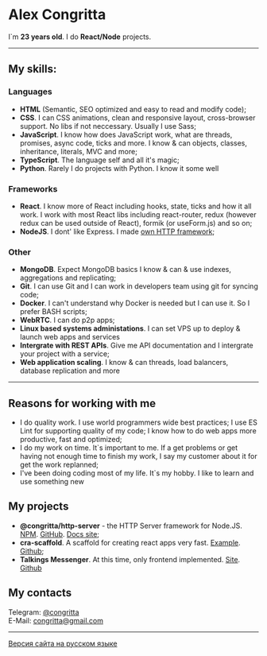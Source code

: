 # Alex Congritta

I`m __23 years old__. I do __React/Node__ projects.

---

## My skills:

### Languages

 - __HTML__ (Semantic, SEO optimized and easy to read and modify code);
 - __CSS__. I can CSS animations, clean and responsive layout, cross-browser support. No libs if not neccessary. Usually I use Sass;
 - __JavaScript__. I know how does JavaScript work, what are threads, promises, async code, ticks and more. I know & can objects, classes, inheritance, literals, MVC and more;
 - __TypeScript__. The language self and all it's magic;
 - __Python__. Rarely I do projects with Python. I know it some well

### Frameworks
  - __React__. I know more of React including hooks, state, ticks and how it all work. I work with most React libs including react-router, redux (however redux can be used outside of React), formik (or useForm.js) and so on;
  - __NodeJS__. I dont' like Express. I made [own HTTP framework](https://git.congritta.com/http-server-docs);

### Other
 - __MongoDB__. Expect MongoDB basics I know & can & use indexes, aggregations and replicating;
 - __Git__. I can use Git and I can work in developers team using git for syncing code;
 - __Docker__. I can't understand why Docker is needed but I can use it. So I prefer BASH scripts;
 - __WebRTC__. I can do p2p apps;
 - __Linux based systems administations__. I can set VPS up to deploy & launch web apps and services
 - __Intergrate with REST APIs__. Give me API documentation and I intergrate your project with a service;
 - __Web application scaling__. I know & can threads, load balancers, database replication and more

---

## Reasons for working with me

 - I do quality work. I use world programmers wide best practices; I use ES Lint for supporting quality of my code; I know how to do web apps more productive, fast and optimized;
 - I do my work on time. It`s important to me. If a get problems or get having not enough time to finish my work, I say my customer about it for get the work replanned;
 - I've been doing coding most of my life. It`s my hobby. I like to learn and use something new

## My projects

  - __@congritta/http-server__ - the HTTP Server framework for Node.JS. [NPM](https://npmjs.com/package/@congritta/http-server). [GitHub](https://github.com//congritta/http-server). [Docs site](https://git.congritta.com/http-server-docs);
  - __cra-scaffold__. A scaffold for creating react apps very fast. [Example](https://cra-scaffold.congritta.com). [Github](https://congritta.com/cra-scaffold);
  - __Talkings Messenger__. At this time, only frontend implemented. [Site](https://git.congritta.com/talkings-frontend). [Github](https://github.com/talkings-frontend)

## My contacts

Telegram: [@congritta](https://t.me/congritta)\
E-Mail: congritta@gmail.com

---

[Версия сайта на русском языке](/ru.md)
